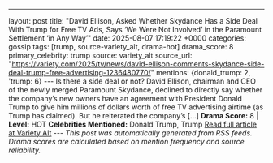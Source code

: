 ---
layout: post
title: "David Ellison, Asked Whether Skydance Has a Side Deal With Trump for Free TV Ads, Says ‘We Were Not Involved’ in the Paramount Settlement ‘in Any Way’"
date: 2025-08-07 17:19:22 +0000
categories: gossip
tags: [trump, source-variety_alt, drama-hot]
drama_score: 8
primary_celebrity: trump
source: variety_alt
source_url: "https://variety.com/2025/tv/news/david-ellison-comments-skydance-side-deal-trump-free-advertising-1236480770/"
mentions: {donald_trump: 2, 'trump: 6} --- Is there a side deal or not? David Ellison, chairman and CEO of the newly merged Paramount Skydance, declined to directly say whether the company’s new owners have an agreement with President Donald Trump to give him millions of dollars worth of free TV advertising airtime (as Trump has claimed). But he reiterated the company’s […] **Drama Score:** 8 | **Level:** HOT **Celebrities Mentioned:** Donald Trump, Trump [Read full article at Variety Alt](https://variety.com/2025/tv/news/david-ellison-comments-skydance-side-deal-trump-free-advertising-1236480770/) --- *This post was automatically generated from RSS feeds. Drama scores are calculated based on mention frequency and source reliability.*